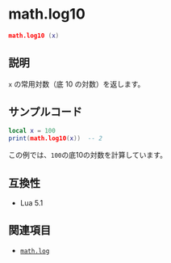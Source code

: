 # math.log10

```lua
math.log10 (x)
```

## 説明

`x` の常用対数（底 10 の対数）を返します。

## サンプルコード

```lua
local x = 100
print(math.log10(x))  -- 2
```

この例では、`100`の底10の対数を計算しています。

## 互換性

- Lua 5.1

## 関連項目

- [`math.log`](log.md)